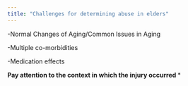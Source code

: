 ```yaml
---
title: "Challenges for determining abuse in elders"
---
```

-Normal Changes of Aging/Common Issues in Aging

-Multiple co-morbidities

-Medication effects

**<b>Pay attention to the context in which the injury occurred </b>***

